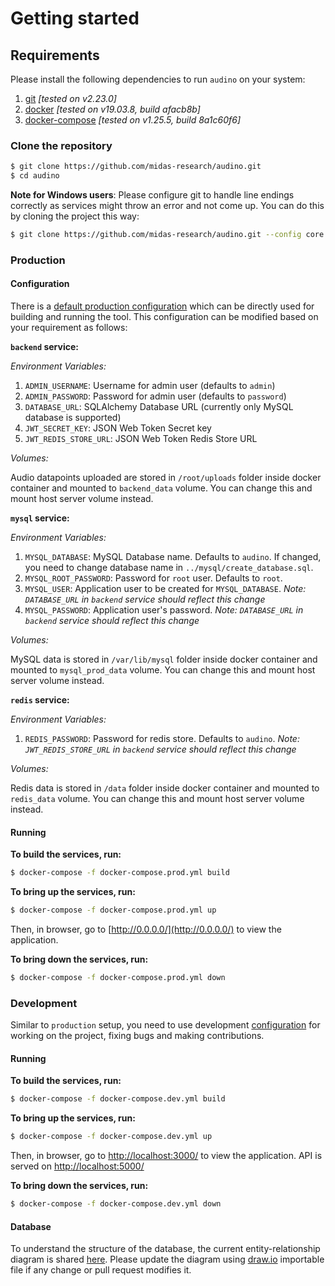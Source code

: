 # Getting started

## Requirements

Please install the following dependencies to run `audino` on your system:

1. [git](https://git-scm.com/) *[tested on v2.23.0]*
2. [docker](https://www.docker.com/) *[tested on v19.03.8, build afacb8b]*
3. [docker-compose](https://docs.docker.com/compose/) *[tested on v1.25.5, build 8a1c60f6]*

### Clone the repository

```sh
$ git clone https://github.com/midas-research/audino.git
$ cd audino
```

**Note for Windows users**: Please configure git to handle line endings correctly as services might throw an error and not come up. You can do this by cloning the project this way:

```sh
$ git clone https://github.com/midas-research/audino.git --config core.autocrlf=input
```

### Production

#### Configuration
There is a [default production configuration](../docker-compose.prod.yml) which can be directly used for building and running the tool. This configuration can be modified based on your requirement as follows:

**`backend` service:**

*Environment Variables:*

1. `ADMIN_USERNAME`: Username for admin user (defaults to `admin`)
2. `ADMIN_PASSWORD`: Password for admin user (defaults to `password`)
3. `DATABASE_URL`: SQLAlchemy Database URL (currently only MySQL database is supported)
4. `JWT_SECRET_KEY`: JSON Web Token Secret key
5. `JWT_REDIS_STORE_URL`: JSON Web Token Redis Store URL

*Volumes:*

Audio datapoints uploaded are stored in `/root/uploads` folder inside docker container and mounted to `backend_data` volume. You can change this and mount host server volume instead.

**`mysql` service:**

*Environment Variables:*

1. `MYSQL_DATABASE`: MySQL Database name. Defaults to `audino`. If changed, you need to change database name in `../mysql/create_database.sql`.
2. `MYSQL_ROOT_PASSWORD`: Password for `root` user. Defaults to `root`.
3. `MYSQL_USER`: Application user to be created for `MYSQL_DATABASE`. *Note: `DATABASE_URL` in `backend` service should reflect this change*
4. `MYSQL_PASSWORD`: Application user's password. *Note: `DATABASE_URL` in `backend` service should reflect this change*

*Volumes:*

MySQL data is stored in `/var/lib/mysql` folder inside docker container and mounted to `mysql_prod_data` volume. You can change this and mount host server volume instead.

**`redis` service:**

*Environment Variables:*

1. `REDIS_PASSWORD`: Password for redis store. Defaults to `audino`. *Note: `JWT_REDIS_STORE_URL` in `backend` service should reflect this change*

*Volumes:*

Redis data is stored in `/data` folder inside docker container and mounted to `redis_data` volume. You can change this and mount host server volume instead.

#### Running

**To build the services, run:**

```sh
$ docker-compose -f docker-compose.prod.yml build
```

**To bring up the services, run:**

```sh
$ docker-compose -f docker-compose.prod.yml up
```

Then, in browser, go to [http://0.0.0.0/](http://0.0.0.0/) to view the application.

**To bring down the services, run:**

```sh
$ docker-compose -f docker-compose.prod.yml down
```

### Development

Similar to `production` setup, you need to use development [configuration](./docker-compose.dev.yml) for working on the project, fixing bugs and making contributions.

#### Running

**To build the services, run:**

```sh
$ docker-compose -f docker-compose.dev.yml build
```

**To bring up the services, run:**

```sh
$ docker-compose -f docker-compose.dev.yml up
```

Then, in browser, go to [http://localhost:3000/](http://localhost:3000/) to view the application. API is served on [http://localhost:5000/](http://localhost:5000/)

**To bring down the services, run:**

```sh
$ docker-compose -f docker-compose.dev.yml down
```

#### Database

To understand the structure of the database, the current entity-relationship diagram is shared [here](./database/database.png). Please update the diagram using [draw.io](./database/drawio/database.drawio) importable file if any change or pull request modifies it.
